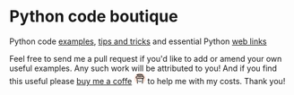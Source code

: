 # Python code boutique
Python code [examples](examples/README.md), [tips and tricks](tips_and_tricks/README.md) and essential Python [web links](web_links/README.md)

Feel free to send me a pull request if you'd like to add or amend your own useful examples. Any such work will be attributed to you! And if you find this useful please [buy me a coffe](https://www.buymeacoffee.com/andykmiles)  <img src="_images/bmac.jpeg" alt="" width="20" height="20"> to help me with my costs. Thank you!
